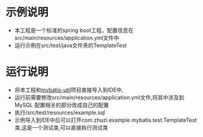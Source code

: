 示例说明
==
* 本工程是一个标准的spring boot工程，配置信息在src/main/resources/application.yml文件中
* 运行示例在src/test/java文件夹的TemplateTest

运行说明
==
* 将本工程和[mybatis-util](https://github.com/zhuzihuaile/mybatis-util)项目直接导入到IDE中,
* 运行前需要修改src/main/resources/application.yml文件,将其中涉及到 MySQL 配置相关的部分改成自己的配置
* 执行/src/test/resources/example.sql
* 示例导入到IDE中后可以打开com.zhuzi.example.mybatis.test.TemplateTest类,这是一个测试类,可以直接执行测试类